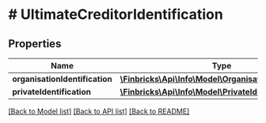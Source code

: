 # # UltimateCreditorIdentification

## Properties

Name | Type | Description | Notes
------------ | ------------- | ------------- | -------------
**organisationIdentification** | [**\Finbricks\Api\Info\Model\OrganisationIdentification**](OrganisationIdentification.md) |  | [optional]
**privateIdentification** | [**\Finbricks\Api\Info\Model\PrivateIdentification**](PrivateIdentification.md) |  | [optional]

[[Back to Model list]](../../README.md#models) [[Back to API list]](../../README.md#endpoints) [[Back to README]](../../README.md)
